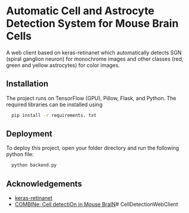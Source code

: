 
# Automatic Cell and Astrocyte Detection System for Mouse Brain Cells

A web client based on keras-retinanet which automatically detects SGN (spiral ganglion neuron) for monochrome images and other classes (red, green and yellow astrocytes) for color images.




## Installation

The project runs on TensorFlow (GPU), Pillow, Flask, and Python. The required libraries can be installed using

```bash
  pip install -r requirements. txt
```
    
## Deployment

To deploy this project, open your folder directory and run the following python file:

```bash
  python backend.py
```


## Acknowledgements

 - [keras-retinanet](https://github.com/fizyr/keras-retinanet)
 - [COMBINe: Cell detectiOn in Mouse BraIN](https://github.com/yccc12/COMBINe/tree/main)# CellDetectionWebClient

